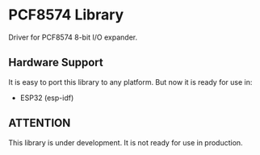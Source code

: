 # PCF8574 Library
Driver for PCF8574 8-bit I/O expander.


## Hardware Support
It is easy to port this library to any platform. But now it is ready for use in:
- ESP32 (esp-idf)


## ATTENTION
This library is under development. It is not ready for use in production.
